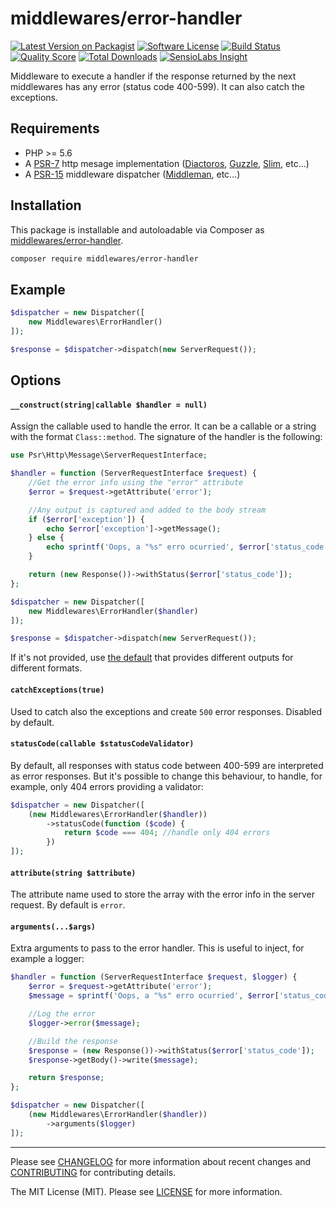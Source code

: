 # middlewares/error-handler

[![Latest Version on Packagist][ico-version]][link-packagist]
[![Software License][ico-license]](LICENSE)
[![Build Status][ico-travis]][link-travis]
[![Quality Score][ico-scrutinizer]][link-scrutinizer]
[![Total Downloads][ico-downloads]][link-downloads]
[![SensioLabs Insight][ico-sensiolabs]][link-sensiolabs]

Middleware to execute a handler if the response returned by the next middlewares has any error (status code 400-599). It can also catch the exceptions.

## Requirements

* PHP >= 5.6
* A [PSR-7](https://packagist.org/providers/psr/http-message-implementation) http mesage implementation ([Diactoros](https://github.com/zendframework/zend-diactoros), [Guzzle](https://github.com/guzzle/psr7), [Slim](https://github.com/slimphp/Slim), etc...)
* A [PSR-15](https://github.com/http-interop/http-middleware) middleware dispatcher ([Middleman](https://github.com/mindplay-dk/middleman), etc...)

## Installation

This package is installable and autoloadable via Composer as [middlewares/error-handler](https://packagist.org/packages/middlewares/error-handler).

```sh
composer require middlewares/error-handler
```

## Example

```php
$dispatcher = new Dispatcher([
	new Middlewares\ErrorHandler()
]);

$response = $dispatcher->dispatch(new ServerRequest());
```

## Options

#### `__construct(string|callable $handler = null)`

Assign the callable used to handle the error. It can be a callable or a string with the format `Class::method`. The signature of the handler is the following:

```php
use Psr\Http\Message\ServerRequestInterface;

$handler = function (ServerRequestInterface $request) {
    //Get the error info using the "error" attribute
    $error = $request->getAttribute('error');

    //Any output is captured and added to the body stream
    if ($error['exception']) {
        echo $error['exception']->getMessage();
    } else {
        echo sprintf('Oops, a "%s" erro ocurried', $error['status_code']);
    }

    return (new Response())->withStatus($error['status_code']);
};

$dispatcher = new Dispatcher([
    new Middlewares\ErrorHandler($handler)
]);

$response = $dispatcher->dispatch(new ServerRequest());
```

If it's not provided, use [the default](src/ErrorHandlerDefault.php) that provides different outputs for different formats.

#### `catchExceptions(true)`

Used to catch also the exceptions and create `500` error responses. Disabled by default.

#### `statusCode(callable $statusCodeValidator)`

By default, all responses with status code between 400-599 are interpreted as error responses. But it's possible to change this behaviour, to handle, for example, only 404 errors providing a validator:

```php
$dispatcher = new Dispatcher([
    (new Middlewares\ErrorHandler($handler))
        ->statusCode(function ($code) {
            return $code === 404; //handle only 404 errors
        })
]);
```

#### `attribute(string $attribute)`

The attribute name used to store the array with the error info in the server request. By default is `error`.

#### `arguments(...$args)`

Extra arguments to pass to the error handler. This is useful to inject, for example a logger:

```php
$handler = function (ServerRequestInterface $request, $logger) {
    $error = $request->getAttribute('error');
    $message = sprintf('Oops, a "%s" erro ocurried', $error['status_code']);

    //Log the error
    $logger->error($message);

    //Build the response
    $response = (new Response())->withStatus($error['status_code']);
    $response->getBody()->write($message);

    return $response;
};

$dispatcher = new Dispatcher([
    (new Middlewares\ErrorHandler($handler))
        ->arguments($logger)
]);
```

---

Please see [CHANGELOG](CHANGELOG.md) for more information about recent changes and [CONTRIBUTING](CONTRIBUTING.md) for contributing details.

The MIT License (MIT). Please see [LICENSE](LICENSE) for more information.

[ico-version]: https://img.shields.io/packagist/v/middlewares/error-handler.svg?style=flat-square
[ico-license]: https://img.shields.io/badge/license-MIT-brightgreen.svg?style=flat-square
[ico-travis]: https://img.shields.io/travis/middlewares/error-handler/master.svg?style=flat-square
[ico-scrutinizer]: https://img.shields.io/scrutinizer/g/middlewares/error-handler.svg?style=flat-square
[ico-downloads]: https://img.shields.io/packagist/dt/middlewares/error-handler.svg?style=flat-square
[ico-sensiolabs]: https://img.shields.io/sensiolabs/i/7aa83a5f-8084-4b8f-bbc9-570751440174.svg?style=flat-square

[link-packagist]: https://packagist.org/packages/middlewares/error-handler
[link-travis]: https://travis-ci.org/middlewares/error-handler
[link-scrutinizer]: https://scrutinizer-ci.com/g/middlewares/error-handler
[link-downloads]: https://packagist.org/packages/middlewares/error-handler
[link-sensiolabs]: https://insight.sensiolabs.com/projects/7aa83a5f-8084-4b8f-bbc9-570751440174

